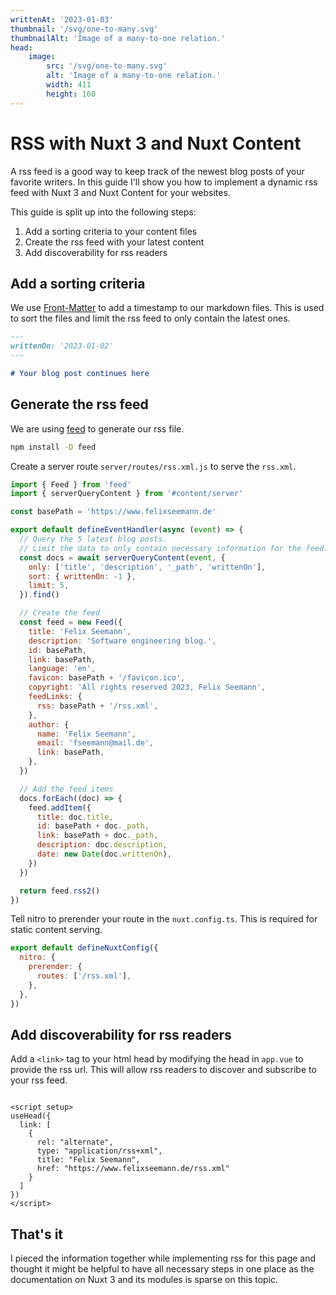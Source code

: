 ```yaml
---
writtenAt: '2023-01-03'
thumbnail: '/svg/one-to-many.svg'
thumbnailAlt: 'Image of a many-to-one relation.'
head:
    image:
        src: '/svg/one-to-many.svg'
        alt: 'Image of a many-to-one relation.'
        width: 411
        height: 160
---
```


# RSS with Nuxt 3 and Nuxt Content

A rss feed is a good way to keep track of the newest blog posts of your favorite writers. In this guide I'll
show you how to implement a dynamic rss feed with Nuxt 3 and Nuxt Content for your websites.

<!--more-->

This guide is split up into the following steps:

1. Add a sorting criteria to your content files
2. Create the rss feed with your latest content
3. Add discoverability for rss readers

## Add a sorting criteria

We use [Front-Matter](https://content.nuxtjs.org/guide/writing/markdown#front-matter) to add a timestamp to our markdown files. 
This is used to sort the files and limit the rss feed to only contain the latest ones.

```md
---
writtenOn: '2023-01-02'
---

# Your blog post continues here
```

## Generate the rss feed

We are using [feed](https://github.com/jpmonette/feed) to generate our rss file.

```bash 
npm install -D feed
```

Create a server route `server/routes/rss.xml.js` to serve the `rss.xml`.

```js
import { Feed } from 'feed'
import { serverQueryContent } from '#content/server'

const basePath = 'https://www.felixseemann.de'

export default defineEventHandler(async (event) => {
  // Query the 5 latest blog posts.
  // Limit the data to only contain necessary information for the feed. 
  const docs = await serverQueryContent(event, {
    only: ['title', 'description', '_path', 'writtenOn'],
    sort: { writtenOn: -1 },
    limit: 5,
  }).find()

  // Create the feed
  const feed = new Feed({
    title: 'Felix Seemann',
    description: 'Software engineering blog.',
    id: basePath,
    link: basePath,
    language: 'en',
    favicon: basePath + '/favicon.ico',
    copyright: 'All rights reserved 2023, Felix Seemann',
    feedLinks: {
      rss: basePath + '/rss.xml',
    },
    author: {
      name: 'Felix Seemann',
      email: 'fseemann@mail.de',
      link: basePath,
    },
  })

  // Add the feed items
  docs.forEach((doc) => {
    feed.addItem({
      title: doc.title,
      id: basePath + doc._path,
      link: basePath + doc._path,
      description: doc.description,
      date: new Date(doc.writtenOn),
    })
  })

  return feed.rss2()
})
```

Tell nitro to prerender your route in the `nuxt.config.ts`. This is required for static content serving.

```js
export default defineNuxtConfig({
  nitro: {
    prerender: {
      routes: ['/rss.xml'],
    },
  },
})
```

## Add discoverability for rss readers

Add a `<link>` tag to your html head by modifying the head in `app.vue` to provide the rss url. This will allow rss readers to discover and subscribe to
your rss feed.

```vue

<script setup>
useHead({
  link: [
    {
      rel: "alternate",
      type: "application/rss+xml",
      title: "Felix Seemann",
      href: "https://www.felixseemann.de/rss.xml"
    }
  ]
})
</script>
```

## That's it

I pieced the information together while implementing rss for this page and thought it might be helpful to have all necessary steps in one place as the documentation on Nuxt 3 and its modules is sparse on this topic.